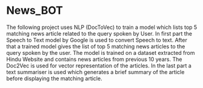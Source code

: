 # News_BOT

The following project uses NLP (DocToVec) to train a model which lists top 5 matching news article related to the query spoken by User. In first part the Speech to Text model by Google is used to convert Speech to text. After that a trained model gives the list of top 5 matching news articles to the query spoken by the user. The model is trained on a dataset extracted from Hindu Website and contains news articles from previous 10 years. The Doc2Vec is used for vector representation of the articles. In the last part a text summariser is used which generates a brief summary of the article before displaying the matching article.
